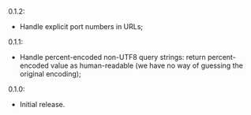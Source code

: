 0.1.2:

* Handle explicit port numbers in URLs;

0.1.1:

* Handle percent-encoded non-UTF8 query strings: return
percent-encoded value as human-readable (we have no way of guessing the original encoding);

0.1.0:

* Initial release.
